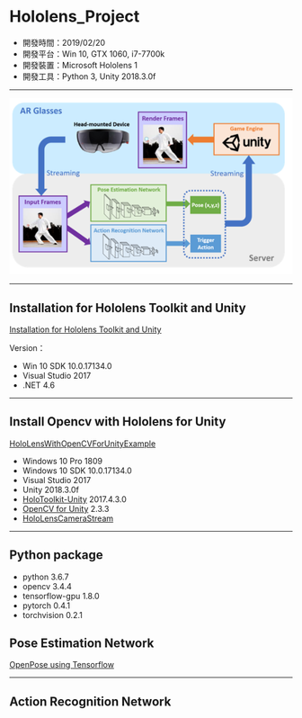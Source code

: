 # Hololens_Project

- 開發時間：2019/02/20
- 開發平台：Win 10, GTX 1060, i7-7700k
- 開發裝置：Microsoft Hololens 1
- 開發工具：Python 3, Unity 2018.3.0f

***

![image](https://github.com/chang-chih-yao/Hololens_Project/blob/master/1.png)

***

## Installation for Hololens Toolkit and Unity

[Installation for Hololens Toolkit and Unity](https://github.com/Microsoft/MixedRealityToolkit-Unity/blob/2017.4.3.0/GettingStarted.md)

Version：
- Win 10 SDK 10.0.17134.0
- Visual Studio 2017
- .NET 4.6

***

## Install Opencv with Hololens for Unity

[HoloLensWithOpenCVForUnityExample](https://github.com/EnoxSoftware/HoloLensWithOpenCVForUnityExample)

- Windows 10 Pro 1809
- Windows 10 SDK 10.0.17134.0
- Visual Studio 2017
- Unity 2018.3.0f
- [HoloToolkit-Unity](https://github.com/Microsoft/MixedRealityToolkit-Unity/releases) 2017.4.3.0
- [OpenCV for Unity](https://assetstore.unity.com/packages/tools/integration/opencv-for-unity-21088?aid=1011l4ehR&utm_source=aff) 2.3.3
- [HoloLensCameraStream](https://github.com/VulcanTechnologies/HoloLensCameraStream)

***

## Python package

- python 3.6.7
- opencv 3.4.4
- tensorflow-gpu 1.8.0
- pytorch 0.4.1
- torchvision 0.2.1

## Pose Estimation Network

[OpenPose using Tensorflow](https://github.com/ildoonet/tf-pose-estimation)

***

## Action Recognition Network
